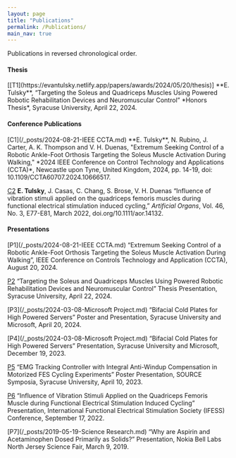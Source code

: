 ```yaml
---
layout: page
title: "Publications"
permalink: /Publications/
main_nav: true
---
```

Publications in reversed chronological order.

<h4>Thesis</h4>
[[T1](https://evantulsky.netlify.app/papers/awards/2024/05/20/thesis)] **E. Tulsky**, “Targeting the Soleus and Quadriceps Muscles Using Powered Robotic Rehabilitation Devices and Neuromuscular Control” *Honors Thesis*, Syracuse University, April 22, 2024.

<h4>Conference Publications</h4>
[C1](/_posts/2024-08-21-IEEE CCTA.md) **E. Tulsky**, N. Rubino, J. Carter, A. K. Thompson and V. H. Duenas, "Extremum Seeking Control of a Robotic Ankle-Foot Orthosis Targeting the Soleus Muscle Activation During Walking," *2024 IEEE Conference on Control Technology and Applications (CCTA)*, Newcastle upon Tyne, United Kingdom, 2024, pp. 14-19, doi: 10.1109/CCTA60707.2024.10666517.

[C2](/_posts/2021-09-19-IFESS.md) **E. Tulsky**, J. Casas, C. Chang, S. Brose, V. H. Duenas “Influence of vibration stimuli applied on the quadriceps femoris muscles during functional electrical stimulation induced cycling,” *Artificial Organs*, Vol. 46, No. 3, E77-E81, March 2022, doi.org/10.1111/aor.14132.

<h4>Presentations</h4>
[P1](/_posts/2024-08-21-IEEE CCTA.md) “Extremum Seeking Control of a Robotic Ankle-Foot Orthosis Targeting the Soleus Muscle Activation During Walking”, IEEE Conference on Controls Technology and Application (CCTA), August 20, 2024.

[P2](/_posts/2024-05-20-Thesis.md)	“Targeting the Soleus and Quadriceps Muscles Using Powered Robotic Rehabilitation Devices and Neuromuscular Control” Thesis Presentation, Syracuse University, April 22, 2024.

[P3](/_posts/2024-03-08-Microsoft Project.md)	“Bifacial Cold Plates for High Powered Servers” Poster and Presentation, Syracuse University and Microsoft, April 20, 2024.

[P4](/_posts/2024-03-08-Microsoft Project.md)	“Bifacial Cold Plates for High Powered Servers” Presentation, Syracuse University and Microsoft, December 19, 2023.

[P5](/_posts/2023-03-30-sourcesymposium.md)	“EMG Tracking Controller with Integral Anti-Windup Compensation in Motorized FES Cycling Experiments” Poster Presentation, SOURCE Symposia, Syracuse University, April 10, 2023.

[P6](/_posts/2021-09-19-IFESS.md)	“Influence of Vibration Stimuli Applied on the Quadriceps Femoris Muscle during Functional Electrical Stimulation Induced Cycling” Presentation, International Functional Electrical Stimulation Society (IFESS) Conference, September 17, 2022.

[P7](/_posts/2019-05-19-Science Research.md)	“Why are Aspirin and Acetaminophen Dosed Primarily as Solids?” Presentation, Nokia Bell Labs North Jersey Science Fair, March 9, 2019.

